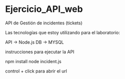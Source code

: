 # Ejercicio_API_web
API de Gestión de incidentes (tickets)

Las tecnologías que estoy utilizando para el laboratorio:

API -> Node.js
DB -> MYSQL

instrucciones para ejecutar la API

npm install
node incident.js

control + click para abrir el url